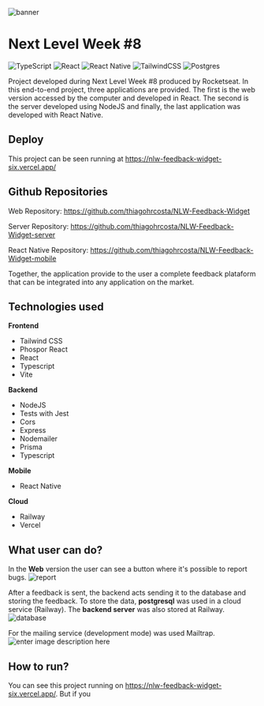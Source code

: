 ![banner](https://res.cloudinary.com/dloadb2bx/image/upload/v1651524405/cf0ee83c-35ad-4afb-9ace-60a17dfd4a1f-cover_rx8txw.png)

# Next Level Week #8

![TypeScript](https://img.shields.io/badge/typescript-%23007ACC.svg?style=for-the-badge&logo=typescript&logoColor=white) ![React](https://img.shields.io/badge/react-%2320232a.svg?style=for-the-badge&logo=react&logoColor=%2361DAFB) ![React Native](https://img.shields.io/badge/react_native-%2320232a.svg?style=for-the-badge&logo=react&logoColor=%2361DAFB) ![TailwindCSS](https://img.shields.io/badge/tailwindcss-%2338B2AC.svg?style=for-the-badge&logo=tailwind-css&logoColor=white) ![Postgres](https://img.shields.io/badge/postgres-%23316192.svg?style=for-the-badge&logo=postgresql&logoColor=white)

 Project developed during Next Level Week #8 produced by Rocketseat. In this end-to-end project, three applications are provided. The first is the web version accessed by the computer and developed in React. The second is the server developed using NodeJS and finally, the last application was developed with React Native.

## Deploy
This project can be seen running at https://nlw-feedback-widget-six.vercel.app/

## Github Repositories

Web Repository: https://github.com/thiagohrcosta/NLW-Feedback-Widget <br>

Server Repository: https://github.com/thiagohrcosta/NLW-Feedback-Widget-server <br>

React Native Repository: https://github.com/thiagohrcosta/NLW-Feedback-Widget-mobile

Together, the application provide to the user a complete feedback plataform that can be integrated into any application on the market.

## Technologies used

**Frontend**

- Tailwind CSS
- Phospor React
- React
- Typescript
- Vite

**Backend**

- NodeJS
- Tests with Jest
- Cors
- Express
- Nodemailer
- Prisma
- Typescript


**Mobile**
- React Native

**Cloud**

- Railway
- Vercel

## What user can do?
In the **Web** version the user can see a button where it's possible to report bugs.
![report](https://res.cloudinary.com/dloadb2bx/image/upload/v1652578193/report_fbrrfd.png)

After a feedback is sent, the backend acts sending it to the database and storing the feedback. To store the data, **postgresql** was used in a cloud service (Railway). The **backend server** was also stored at Railway.
![database](https://res.cloudinary.com/dloadb2bx/image/upload/v1652578328/database_gjvh57.png)

For the mailing service (development mode) was used Mailtrap.
![enter image description here](https://res.cloudinary.com/dloadb2bx/image/upload/v1652578194/MailTrap_eynyhe.png)


## How to run?
You can see this project running on https://nlw-feedback-widget-six.vercel.app/.  But if you
